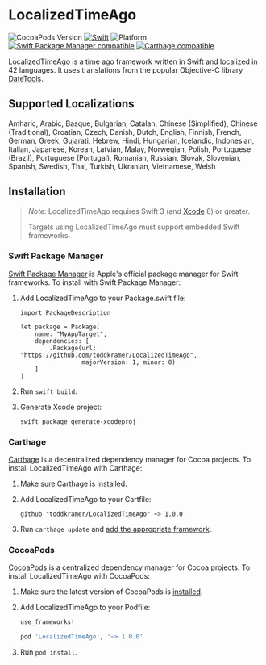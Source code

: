 # LocalizedTimeAgo

![CocoaPods Version](https://cocoapod-badges.herokuapp.com/v/LocalizedTimeAgo/badge.png) [![Swift](https://img.shields.io/badge/swift-3-orange.svg?style=flat)](https://developer.apple.com/swift/) ![Platform](https://cocoapod-badges.herokuapp.com/p/LocalizedTimeAgo/badge.png) [![Swift Package Manager compatible](https://img.shields.io/badge/SPM-compatible-4BC51D.svg?style=flat)](https://github.com/apple/swift-package-manager) [![Carthage compatible](https://img.shields.io/badge/Carthage-compatible-4BC51D.svg?style=flat)](https://github.com/Carthage/Carthage)

LocalizedTimeAgo is a time ago framework written in Swift and localized in 42 languages. It uses translations from the popular Objective-C library [DateTools](https://github.com/MatthewYork/DateTools).

## Supported Localizations

Amharic, Arabic, Basque, Bulgarian, Catalan, Chinese (Simplified), Chinese (Traditional), Croatian, Czech, Danish, Dutch, English, Finnish, French, German, Greek, Gujarati, Hebrew, Hindi, Hungarian, Icelandic, Indonesian, Italian, Japanese, Korean, Latvian, Malay, Norwegian, Polish, Portuguese (Brazil), Portuguese (Portugal), Romanian, Russian, Slovak, Slovenian, Spanish, Swedish, Thai, Turkish, Ukranian, Vietnamese, Welsh

## Installation

> _Note:_ LocalizedTimeAgo requires Swift 3 (and [Xcode][] 8) or greater.
>
> Targets using LocalizedTimeAgo must support embedded Swift frameworks.

[Xcode]: https://developer.apple.com/xcode/downloads/

### Swift Package Manager

[Swift Package Manager](https://github.com/apple/swift-package-manager) is Apple's
official package manager for Swift frameworks. To install with Swift Package
Manager:

1. Add LocalizedTimeAgo to your Package.swift file:

    ```
    import PackageDescription

    let package = Package(
        name: "MyAppTarget",
        dependencies: [
            .Package(url: "https://github.com/toddkramer/LocalizedTimeAgo",
                     majorVersion: 1, minor: 0)
        ]
    )
    ```

2. Run `swift build`.

3. Generate Xcode project:

    ```
    swift package generate-xcodeproj
    ```


### Carthage

[Carthage][] is a decentralized dependency manager for Cocoa projects. To
install LocalizedTimeAgo with Carthage:

 1. Make sure Carthage is [installed][Carthage Installation].

 2. Add LocalizedTimeAgo to your Cartfile:

    ```
    github "toddkramer/LocalizedTimeAgo" ~> 1.0.0
    ```

 3. Run `carthage update` and [add the appropriate framework][Carthage Usage].


[Carthage]: https://github.com/Carthage/Carthage
[Carthage Installation]: https://github.com/Carthage/Carthage#installing-carthage
[Carthage Usage]: https://github.com/Carthage/Carthage#adding-frameworks-to-an-application


### CocoaPods

[CocoaPods][] is a centralized dependency manager for Cocoa projects. To install
LocalizedTimeAgo with CocoaPods:

 1. Make sure the latest version of CocoaPods is [installed](https://guides.cocoapods.org/using/getting-started.html#getting-started).


 2. Add LocalizedTimeAgo to your Podfile:

    ``` ruby
    use_frameworks!

    pod 'LocalizedTimeAgo', '~> 1.0.0'
    ```

 3. Run `pod install`.

[CocoaPods]: https://cocoapods.org
